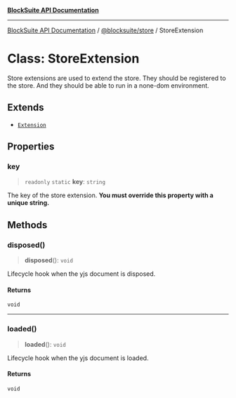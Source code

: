 [**BlockSuite API Documentation**](../../../README.md)

***

[BlockSuite API Documentation](../../../README.md) / [@blocksuite/store](../README.md) / StoreExtension

# Class: StoreExtension

Store extensions are used to extend the store.
They should be registered to the store. And they should be able to run in a none-dom environment.

## Extends

- [`Extension`](Extension.md)

## Properties

### key

> `readonly` `static` **key**: `string`

The key of the store extension.
**You must override this property with a unique string.**

## Methods

### disposed()

> **disposed**(): `void`

Lifecycle hook when the yjs document is disposed.

#### Returns

`void`

***

### loaded()

> **loaded**(): `void`

Lifecycle hook when the yjs document is loaded.

#### Returns

`void`
